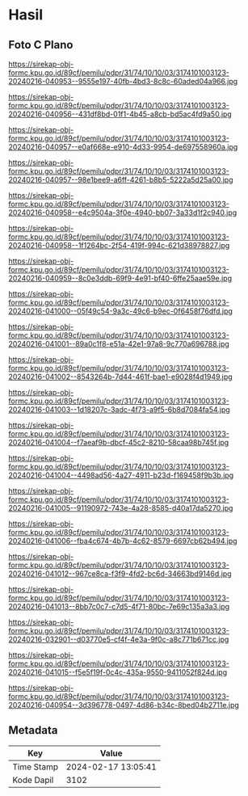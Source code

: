 # Hasil

## Foto C Plano

https://sirekap-obj-formc.kpu.go.id/89cf/pemilu/pdpr/31/74/10/10/03/3174101003123-20240216-040953--9555e197-40fb-4bd3-8c8c-60aded04a966.jpg

https://sirekap-obj-formc.kpu.go.id/89cf/pemilu/pdpr/31/74/10/10/03/3174101003123-20240216-040956--431df8bd-01f1-4b45-a8cb-bd5ac4fd9a50.jpg

https://sirekap-obj-formc.kpu.go.id/89cf/pemilu/pdpr/31/74/10/10/03/3174101003123-20240216-040957--e0af668e-e910-4d33-9954-de697558960a.jpg

https://sirekap-obj-formc.kpu.go.id/89cf/pemilu/pdpr/31/74/10/10/03/3174101003123-20240216-040957--98e1bee9-a6ff-4261-b8b5-5222a5d25a00.jpg

https://sirekap-obj-formc.kpu.go.id/89cf/pemilu/pdpr/31/74/10/10/03/3174101003123-20240216-040958--e4c9504a-3f0e-4940-bb07-3a33d1f2c940.jpg

https://sirekap-obj-formc.kpu.go.id/89cf/pemilu/pdpr/31/74/10/10/03/3174101003123-20240216-040958--1f1264bc-2f54-419f-994c-621d38978827.jpg

https://sirekap-obj-formc.kpu.go.id/89cf/pemilu/pdpr/31/74/10/10/03/3174101003123-20240216-040959--8c0e3ddb-69f9-4e91-bf40-6ffe25aae59e.jpg

https://sirekap-obj-formc.kpu.go.id/89cf/pemilu/pdpr/31/74/10/10/03/3174101003123-20240216-041000--05f49c54-9a3c-49c6-b9ec-0f6458f76dfd.jpg

https://sirekap-obj-formc.kpu.go.id/89cf/pemilu/pdpr/31/74/10/10/03/3174101003123-20240216-041001--89a0c1f8-e51a-42e1-97a8-9c770a696788.jpg

https://sirekap-obj-formc.kpu.go.id/89cf/pemilu/pdpr/31/74/10/10/03/3174101003123-20240216-041002--8543264b-7d44-461f-bae1-e9028f4d1949.jpg

https://sirekap-obj-formc.kpu.go.id/89cf/pemilu/pdpr/31/74/10/10/03/3174101003123-20240216-041003--1d18207c-3adc-4f73-a9f5-6b8d7084fa54.jpg

https://sirekap-obj-formc.kpu.go.id/89cf/pemilu/pdpr/31/74/10/10/03/3174101003123-20240216-041004--f7aeaf9b-dbcf-45c2-8210-58caa98b745f.jpg

https://sirekap-obj-formc.kpu.go.id/89cf/pemilu/pdpr/31/74/10/10/03/3174101003123-20240216-041004--4498ad56-4a27-4911-b23d-f169458f9b3b.jpg

https://sirekap-obj-formc.kpu.go.id/89cf/pemilu/pdpr/31/74/10/10/03/3174101003123-20240216-041005--91190972-743e-4a28-8585-d40a17da5270.jpg

https://sirekap-obj-formc.kpu.go.id/89cf/pemilu/pdpr/31/74/10/10/03/3174101003123-20240216-041006--fba4c674-4b7b-4c62-8579-6697cb62b494.jpg

https://sirekap-obj-formc.kpu.go.id/89cf/pemilu/pdpr/31/74/10/10/03/3174101003123-20240216-041012--967ce8ca-f3f9-4fd2-bc6d-34663bd9146d.jpg

https://sirekap-obj-formc.kpu.go.id/89cf/pemilu/pdpr/31/74/10/10/03/3174101003123-20240216-041013--8bb7c0c7-c7d5-4f71-80bc-7e69c135a3a3.jpg

https://sirekap-obj-formc.kpu.go.id/89cf/pemilu/pdpr/31/74/10/10/03/3174101003123-20240216-032901--d03770e5-cf4f-4e3a-9f0c-a8c771b671cc.jpg

https://sirekap-obj-formc.kpu.go.id/89cf/pemilu/pdpr/31/74/10/10/03/3174101003123-20240216-041015--f5e5f19f-0c4c-435a-9550-9411052f824d.jpg

https://sirekap-obj-formc.kpu.go.id/89cf/pemilu/pdpr/31/74/10/10/03/3174101003123-20240216-040954--3d396778-0497-4d86-b34c-8bed04b2711e.jpg


## Metadata

| Key        | Value               |
| ---------- | ------------------- |
| Time Stamp | 2024-02-17 13:05:41 |
| Kode Dapil | 3102                |



